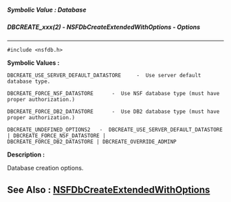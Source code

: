 ##### Symbolic Value : Database
##### DBCREATE_xxx(2) - NSFDbCreateExtendedWithOptions - Options
---
```
#include <nsfdb.h>
```

**Symbolic Values :**

	DBCREATE_USE_SERVER_DEFAULT_DATASTORE	  -  Use server default database type.

	DBCREATE_FORCE_NSF_DATASTORE	  -  Use NSF database type (must have proper authorization.)

	DBCREATE_FORCE_DB2_DATASTORE	  -  Use DB2 database type (must have proper authorization.)

	DBCREATE_UNDEFINED_OPTIONS2	  -  DBCREATE_USE_SERVER_DEFAULT_DATASTORE | DBCREATE_FORCE_NSF_DATASTORE | 						DBCREATE_FORCE_DB2_DATASTORE | DBCREATE_OVERRIDE_ADMINP


**Description :**

Database creation options.


**See Also :**
[NSFDbCreateExtendedWithOptions](/domino-c-api-docs/reference/Func/NSFDbCreateExtendedWithOptions)
---
